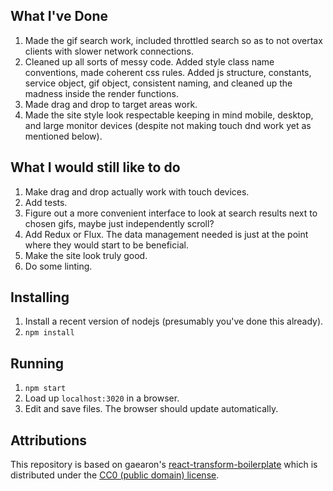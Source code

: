## What I've Done

1. Made the gif search work, included throttled search so as to not overtax clients with slower network connections.
2. Cleaned up all sorts of messy code.  Added style class name conventions, made coherent css rules. Added js structure, constants, service object, gif object, consistent naming, and cleaned up the madness inside the render functions.
3. Made drag and drop to target areas work.
4. Made the site style look respectable keeping in mind mobile, desktop, and large monitor devices (despite not making touch dnd work yet as mentioned below).

## What I would still like to do

1. Make drag and drop actually work with touch devices.
2. Add tests.
3. Figure out a more convenient interface to look at search results next to chosen gifs, maybe just independently scroll?
4. Add Redux or Flux.  The data management needed is just at the point where they would start to be beneficial.
5. Make the site look truly good.
6. Do some linting.



## Installing

1. Install a recent version of nodejs (presumably you've done this already).
2. `npm install`

## Running

1. `npm start`
2. Load up `localhost:3020` in a browser.
3. Edit and save files. The browser should update automatically.

## Attributions

This repository is based on gaearon's [react-transform-boilerplate](//github.com/gaearon/react-transform-boilerplate) which is distributed under the [CC0 (public domain) license](//github.com/gaearon/react-transform-boilerplate/blob/d682dc59b3626fe515cd10bcc1f546a42d1098a9/LICENSE).
